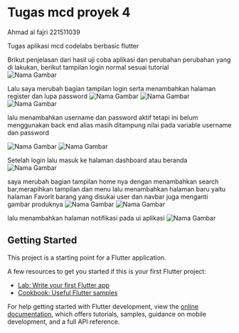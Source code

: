 # Tugas mcd proyek 4 

Ahmad al fajri 221511039

Tugas aplikasi mcd codelabs berbasic flutter 

Brikut penjelasan dari hasil uji coba aplikasi dan perubahan perubahan yang di lakukan, berikut tampilan login normal sesuai tutorial  
![Nama Gambar](Login_normal.png) 
 
Lalu saya merubah bagian tampilan login serta menambahkan halaman register dan lupa password 
![Nama Gambar](login.png) 
![Nama Gambar](forgot_pw.png) 
![Nama Gambar](register.png)

lalu menambahkan username dan password aktif tetapi ini belum menggunakan back end alias masih
ditampung nilai pada variable username dan password 

![Nama Gambar](validasi.png) 
![Nama Gambar](validasi_login.png) 


Setelah login lalu masuk ke halaman dashboard atau beranda
![Nama Gambar](home_normal.png)

saya merubah bagian tampilan home nya dengan menambahkan search bar,merapihkan tampilan dan menu 
lalu menambahkan halaman baru yaitu halaman Favorit barang yang disukai user dan navbar juga 
menganti gambar produknya
![Nama Gambar](home.png)
![Nama Gambar](like_page.png)


lalu menambahkan halaman notifikasi pada  ui aplikasi 
![Nama Gambar](notif.png)




## Getting Started

This project is a starting point for a Flutter application.

A few resources to get you started if this is your first Flutter project:

- [Lab: Write your first Flutter app](https://docs.flutter.dev/get-started/codelab)
- [Cookbook: Useful Flutter samples](https://docs.flutter.dev/cookbook)

For help getting started with Flutter development, view the
[online documentation](https://docs.flutter.dev/), which offers tutorials,
samples, guidance on mobile development, and a full API reference.
